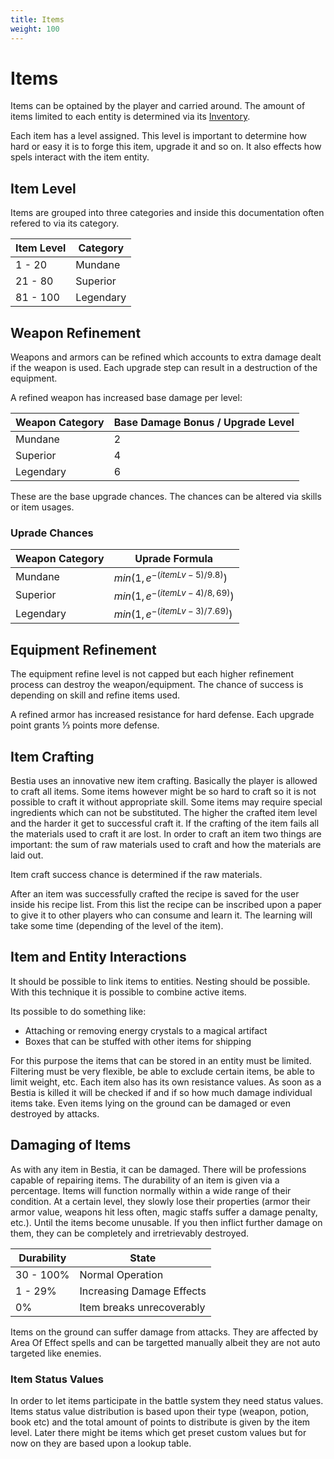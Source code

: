 ```yaml
---
title: Items
weight: 100
---
```

# Items

Items can be optained by the player and carried around. The amount of items limited to each entity is determined via
its [Inventory](/mechanics/inventory).

Each item has a level assigned. This level is important to determine how hard or easy it is to forge this item, upgrade
it and so on. It also effects how spels interact with the item entity.

## Item Level

Items are grouped into three categories and inside this documentation often refered to via its category.

| Item Level | Category  |
| ---------- | --------- |
| 1 - 20     | Mundane   |
| 21 - 80    | Superior  |
| 81 - 100   | Legendary |

## Weapon Refinement

Weapons and armors can be refined which accounts to extra damage dealt if the weapon is used. Each upgrade step can
result in a destruction of the equipment.

A refined weapon has increased base damage per level:

| Weapon Category | Base Damage Bonus / Upgrade Level |
| --------------- | --------------------------------- |
| Mundane         | 2                                 |
| Superior        | 4                                 |
| Legendary       | 6                                 |

These are the base upgrade chances. The chances can be altered via skills or item usages.

### Uprade Chances

| Weapon Category | Uprade Formula                  |
| --------------- | ------------------------------- |
| Mundane         | $min(1, e^{-(itemLv-5)/9.8)})$  |
| Superior        | $min(1, e^{-(itemLv-4)/8,69)})$ |
| Legendary       | $min(1, e^{-(itemLv-3)/7.69)})$ |

## Equipment Refinement

The equipment refine level is not capped but each higher refinement process can destroy the weapon/equipment.
The chance of success is depending on skill and refine items used.

A refined armor has increased resistance for hard defense. Each upgrade point grants ⅓ points more defense.

## Item Crafting

Bestia uses an innovative new item crafting. Basically the player is allowed to craft all items. Some items however
might be so hard to craft so it is not possible to craft it without appropriate skill. Some items may require special
ingredients which can not be substituted. The higher the crafted item level and the harder it get to successful craft
it. If the crafting of the item fails all the materials used to craft it are lost. In order to craft an item two things
are important: the sum of raw materials used to craft and how the materials are laid out.

Item craft success chance is determined if the raw materials.

After an item was successfully crafted the recipe is saved for the user inside his recipe list. From this list the
recipe can be inscribed upon a paper to give it to other players who can consume and learn it. The learning will take
some time (depending of the level of the item).

## Item and Entity Interactions

It should be possible to link items to entities. Nesting should be possible. With this technique it is possible to
combine active items.

Its possible to do something like:

* Attaching or removing energy crystals to a magical artifact
* Boxes that can be stuffed with other items for shipping

For this purpose the items that can be stored in an entity must be limited. Filtering must be very flexible, be able to
exclude certain items, be able to limit weight, etc. Each item also has its own resistance values. As soon as a Bestia
is killed it will be checked if and if so how much damage individual items take. Even items lying on the ground can be
damaged or even destroyed by attacks.

## Damaging of Items

As with any item in Bestia, it can be damaged. There will be professions capable of repairing items. The durability of
an item is given via a percentage. Items will function normally within a wide range of their condition. At a certain
level, they slowly lose their properties (armor their armor value, weapons hit less often, magic staffs suffer a damage
penalty, etc.). Until the items become unusable. If you then inflict further damage on them, they can be completely and
irretrievably destroyed.

| Durability | State                     |
| ---------- | ------------------------- |
| 30 - 100%  | Normal Operation          |
| 1 - 29%    | Increasing Damage Effects |
| 0%         | Item breaks unrecoverably |

Items on the ground can suffer damage from attacks. They are affected by Area Of Effect spells and can be targetted manually
albeit they are not auto targeted like enemies.

### Item Status Values

In order to let items participate in the battle system they need status values. Items status value distribution is based
upon their type (weapon, potion, book etc) and the total amount of points to distribute is given by the item level.
Later there might be items which get preset custom values but for now on they are based upon a lookup table.
